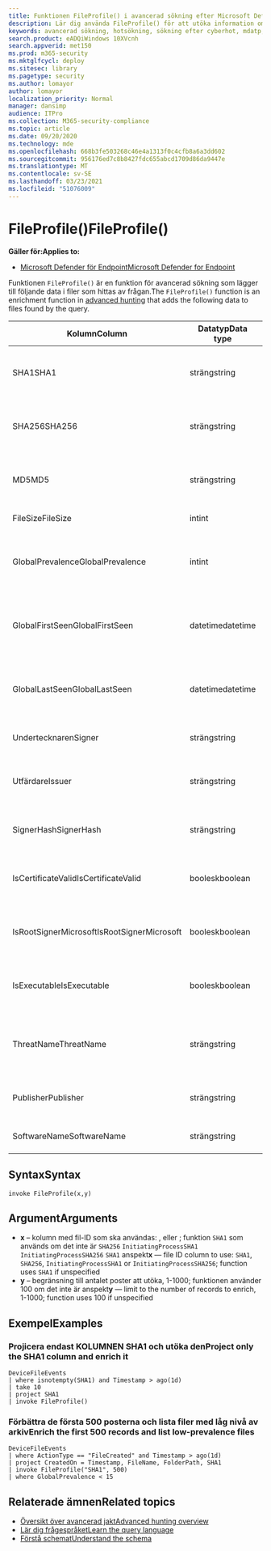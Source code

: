 ```yaml
---
title: Funktionen FileProfile() i avancerad sökning efter Microsoft Defender för Endpoint
description: Lär dig använda FileProfile() för att utöka information om filer i avancerade sökresultat för sökfrågor
keywords: avancerad sökning, hotsökning, sökning efter cyberhot, mdatp, Microsoft Defender ATP, Microsoft Defender för slutpunkt, Windows Defender, Windows Defender ATP, Windows Defender Avancerat skydd, sökning, fråga, telemetri, schemareferens, kusto, FileProfile, filprofil, funktion, vinst
search.product: eADQiWindows 10XVcnh
search.appverid: met150
ms.prod: m365-security
ms.mktglfcycl: deploy
ms.sitesec: library
ms.pagetype: security
ms.author: lomayor
author: lomayor
localization_priority: Normal
manager: dansimp
audience: ITPro
ms.collection: M365-security-compliance
ms.topic: article
ms.date: 09/20/2020
ms.technology: mde
ms.openlocfilehash: 668b3fe503268c46e4a1313f0c4cfb8a6a3dd602
ms.sourcegitcommit: 956176ed7c8b8427fdc655abcd1709d86da9447e
ms.translationtype: MT
ms.contentlocale: sv-SE
ms.lasthandoff: 03/23/2021
ms.locfileid: "51076009"
---
```

# <a name="fileprofile"></a><span data-ttu-id="7e893-104">FileProfile()</span><span class="sxs-lookup"><span data-stu-id="7e893-104">FileProfile()</span></span>

<span data-ttu-id="7e893-105">**Gäller för:**</span><span class="sxs-lookup"><span data-stu-id="7e893-105">**Applies to:**</span></span>
- [<span data-ttu-id="7e893-106">Microsoft Defender för Endpoint</span><span class="sxs-lookup"><span data-stu-id="7e893-106">Microsoft Defender for Endpoint</span></span>](https://go.microsoft.com/fwlink/?linkid=2154037)

<span data-ttu-id="7e893-107">Funktionen `FileProfile()` är en funktion för [](advanced-hunting-overview.md) avancerad sökning som lägger till följande data i filer som hittas av frågan.</span><span class="sxs-lookup"><span data-stu-id="7e893-107">The `FileProfile()` function is an enrichment function in [advanced hunting](advanced-hunting-overview.md) that adds the following data to files found by the query.</span></span>

<span data-ttu-id="7e893-108">Kolumn</span><span class="sxs-lookup"><span data-stu-id="7e893-108">Column</span></span> | <span data-ttu-id="7e893-109">Datatyp</span><span class="sxs-lookup"><span data-stu-id="7e893-109">Data type</span></span> | <span data-ttu-id="7e893-110">Beskrivning</span><span class="sxs-lookup"><span data-stu-id="7e893-110">Description</span></span>
-|-|-
<span data-ttu-id="7e893-111">SHA1</span><span class="sxs-lookup"><span data-stu-id="7e893-111">SHA1</span></span> | <span data-ttu-id="7e893-112">sträng</span><span class="sxs-lookup"><span data-stu-id="7e893-112">string</span></span> | <span data-ttu-id="7e893-113">SHA-1 för filen som den inspelade åtgärden tillämpats på</span><span class="sxs-lookup"><span data-stu-id="7e893-113">SHA-1 of the file that the recorded action was applied to</span></span>
<span data-ttu-id="7e893-114">SHA256</span><span class="sxs-lookup"><span data-stu-id="7e893-114">SHA256</span></span> | <span data-ttu-id="7e893-115">sträng</span><span class="sxs-lookup"><span data-stu-id="7e893-115">string</span></span> | <span data-ttu-id="7e893-116">SHA-256 av filen som den inspelade åtgärden tillämpats på</span><span class="sxs-lookup"><span data-stu-id="7e893-116">SHA-256 of the file that the recorded action was applied to</span></span>
<span data-ttu-id="7e893-117">MD5</span><span class="sxs-lookup"><span data-stu-id="7e893-117">MD5</span></span> | <span data-ttu-id="7e893-118">sträng</span><span class="sxs-lookup"><span data-stu-id="7e893-118">string</span></span> | <span data-ttu-id="7e893-119">MD5-hash för filen som den inspelade åtgärden tillämpats på</span><span class="sxs-lookup"><span data-stu-id="7e893-119">MD5 hash of the file that the recorded action was applied to</span></span>
<span data-ttu-id="7e893-120">FileSize</span><span class="sxs-lookup"><span data-stu-id="7e893-120">FileSize</span></span> | <span data-ttu-id="7e893-121">int</span><span class="sxs-lookup"><span data-stu-id="7e893-121">int</span></span> | <span data-ttu-id="7e893-122">Storlek på filen i byte</span><span class="sxs-lookup"><span data-stu-id="7e893-122">Size of the file in bytes</span></span>
<span data-ttu-id="7e893-123">GlobalPrevalence</span><span class="sxs-lookup"><span data-stu-id="7e893-123">GlobalPrevalence</span></span> | <span data-ttu-id="7e893-124">int</span><span class="sxs-lookup"><span data-stu-id="7e893-124">int</span></span> | <span data-ttu-id="7e893-125">Antal förekomster av entitet som observerats av Microsoft globalt</span><span class="sxs-lookup"><span data-stu-id="7e893-125">Number of instances of the entity observed by Microsoft globally</span></span>
<span data-ttu-id="7e893-126">GlobalFirstSeen</span><span class="sxs-lookup"><span data-stu-id="7e893-126">GlobalFirstSeen</span></span> | <span data-ttu-id="7e893-127">datetime</span><span class="sxs-lookup"><span data-stu-id="7e893-127">datetime</span></span> | <span data-ttu-id="7e893-128">Datum och tid då enheten för första gången observerades av Microsoft globalt</span><span class="sxs-lookup"><span data-stu-id="7e893-128">Date and time when the entity was first observed by Microsoft globally</span></span>
<span data-ttu-id="7e893-129">GlobalLastSeen</span><span class="sxs-lookup"><span data-stu-id="7e893-129">GlobalLastSeen</span></span> | <span data-ttu-id="7e893-130">datetime</span><span class="sxs-lookup"><span data-stu-id="7e893-130">datetime</span></span> | <span data-ttu-id="7e893-131">Datum och tid då enheten senast observerades av Microsoft globalt</span><span class="sxs-lookup"><span data-stu-id="7e893-131">Date and time when the entity was last observed by Microsoft globally</span></span>
<span data-ttu-id="7e893-132">Undertecknaren</span><span class="sxs-lookup"><span data-stu-id="7e893-132">Signer</span></span> | <span data-ttu-id="7e893-133">sträng</span><span class="sxs-lookup"><span data-stu-id="7e893-133">string</span></span> | <span data-ttu-id="7e893-134">Information om den som signerar filen</span><span class="sxs-lookup"><span data-stu-id="7e893-134">Information about the signer of the file</span></span>
<span data-ttu-id="7e893-135">Utfärdare</span><span class="sxs-lookup"><span data-stu-id="7e893-135">Issuer</span></span> | <span data-ttu-id="7e893-136">sträng</span><span class="sxs-lookup"><span data-stu-id="7e893-136">string</span></span> | <span data-ttu-id="7e893-137">Information om den utfärdar certifikatutfärdaren (CA)</span><span class="sxs-lookup"><span data-stu-id="7e893-137">Information about the issuing certificate authority (CA)</span></span>
<span data-ttu-id="7e893-138">SignerHash</span><span class="sxs-lookup"><span data-stu-id="7e893-138">SignerHash</span></span> | <span data-ttu-id="7e893-139">sträng</span><span class="sxs-lookup"><span data-stu-id="7e893-139">string</span></span> | <span data-ttu-id="7e893-140">Unikt hashvärde som identifierar undertecknaren</span><span class="sxs-lookup"><span data-stu-id="7e893-140">Unique hash value identifying the signer</span></span>
<span data-ttu-id="7e893-141">IsCertificateValid</span><span class="sxs-lookup"><span data-stu-id="7e893-141">IsCertificateValid</span></span> | <span data-ttu-id="7e893-142">boolesk</span><span class="sxs-lookup"><span data-stu-id="7e893-142">boolean</span></span> | <span data-ttu-id="7e893-143">Om det certifikat som används för att signera filen är giltigt</span><span class="sxs-lookup"><span data-stu-id="7e893-143">Whether the certificate used to sign the file is valid</span></span>
<span data-ttu-id="7e893-144">IsRootSignerMicrosoft</span><span class="sxs-lookup"><span data-stu-id="7e893-144">IsRootSignerMicrosoft</span></span> | <span data-ttu-id="7e893-145">boolesk</span><span class="sxs-lookup"><span data-stu-id="7e893-145">boolean</span></span> | <span data-ttu-id="7e893-146">Anger om undertecknaren av rotcertifikatet är Microsoft</span><span class="sxs-lookup"><span data-stu-id="7e893-146">Indicates whether the signer of the root certificate is Microsoft</span></span>
<span data-ttu-id="7e893-147">IsExecutable</span><span class="sxs-lookup"><span data-stu-id="7e893-147">IsExecutable</span></span> | <span data-ttu-id="7e893-148">boolesk</span><span class="sxs-lookup"><span data-stu-id="7e893-148">boolean</span></span> | <span data-ttu-id="7e893-149">Om filen är en PE-fil (Portable Executable)</span><span class="sxs-lookup"><span data-stu-id="7e893-149">Whether the file is a Portable Executable (PE) file</span></span>
<span data-ttu-id="7e893-150">ThreatName</span><span class="sxs-lookup"><span data-stu-id="7e893-150">ThreatName</span></span> | <span data-ttu-id="7e893-151">sträng</span><span class="sxs-lookup"><span data-stu-id="7e893-151">string</span></span> | <span data-ttu-id="7e893-152">Namn för identifiering av skadlig programvara eller andra hot som påträffades</span><span class="sxs-lookup"><span data-stu-id="7e893-152">Detection name for any malware or other threats found</span></span>
<span data-ttu-id="7e893-153">Publisher</span><span class="sxs-lookup"><span data-stu-id="7e893-153">Publisher</span></span> | <span data-ttu-id="7e893-154">sträng</span><span class="sxs-lookup"><span data-stu-id="7e893-154">string</span></span> | <span data-ttu-id="7e893-155">Namnet på organisationen som publicerade filen</span><span class="sxs-lookup"><span data-stu-id="7e893-155">Name of the organization that published the file</span></span>
<span data-ttu-id="7e893-156">SoftwareName</span><span class="sxs-lookup"><span data-stu-id="7e893-156">SoftwareName</span></span> | <span data-ttu-id="7e893-157">sträng</span><span class="sxs-lookup"><span data-stu-id="7e893-157">string</span></span> | <span data-ttu-id="7e893-158">Namnet på programvaruprodukten</span><span class="sxs-lookup"><span data-stu-id="7e893-158">Name of the software product</span></span>

## <a name="syntax"></a><span data-ttu-id="7e893-159">Syntax</span><span class="sxs-lookup"><span data-stu-id="7e893-159">Syntax</span></span>

```kusto
invoke FileProfile(x,y)
```

## <a name="arguments"></a><span data-ttu-id="7e893-160">Argument</span><span class="sxs-lookup"><span data-stu-id="7e893-160">Arguments</span></span>

- <span data-ttu-id="7e893-161">**x** – kolumn med fil-ID som ska användas: , eller ; funktion `SHA1` som används om det inte är `SHA256` `InitiatingProcessSHA1` `InitiatingProcessSHA256` `SHA1` anspekt</span><span class="sxs-lookup"><span data-stu-id="7e893-161">**x** — file ID column to use: `SHA1`, `SHA256`, `InitiatingProcessSHA1` or `InitiatingProcessSHA256`; function uses `SHA1` if unspecified</span></span>
- <span data-ttu-id="7e893-162">**y** – begränsning till antalet poster att utöka, 1-1000; funktionen använder 100 om det inte är anspekt</span><span class="sxs-lookup"><span data-stu-id="7e893-162">**y** — limit to the number of records to enrich, 1-1000; function uses 100 if unspecified</span></span>

## <a name="examples"></a><span data-ttu-id="7e893-163">Exempel</span><span class="sxs-lookup"><span data-stu-id="7e893-163">Examples</span></span>

### <a name="project-only-the-sha1-column-and-enrich-it"></a><span data-ttu-id="7e893-164">Projicera endast KOLUMNEN SHA1 och utöka den</span><span class="sxs-lookup"><span data-stu-id="7e893-164">Project only the SHA1 column and enrich it</span></span>

```kusto
DeviceFileEvents
| where isnotempty(SHA1) and Timestamp > ago(1d)
| take 10
| project SHA1
| invoke FileProfile()
```

### <a name="enrich-the-first-500-records-and-list-low-prevalence-files"></a><span data-ttu-id="7e893-165">Förbättra de första 500 posterna och lista filer med låg nivå av arkiv</span><span class="sxs-lookup"><span data-stu-id="7e893-165">Enrich the first 500 records and list low-prevalence files</span></span>

```kusto
DeviceFileEvents
| where ActionType == "FileCreated" and Timestamp > ago(1d)
| project CreatedOn = Timestamp, FileName, FolderPath, SHA1
| invoke FileProfile("SHA1", 500) 
| where GlobalPrevalence < 15
```

## <a name="related-topics"></a><span data-ttu-id="7e893-166">Relaterade ämnen</span><span class="sxs-lookup"><span data-stu-id="7e893-166">Related topics</span></span>

- [<span data-ttu-id="7e893-167">Översikt över avancerad jakt</span><span class="sxs-lookup"><span data-stu-id="7e893-167">Advanced hunting overview</span></span>](advanced-hunting-overview.md)
- [<span data-ttu-id="7e893-168">Lär dig frågespråket</span><span class="sxs-lookup"><span data-stu-id="7e893-168">Learn the query language</span></span>](advanced-hunting-query-language.md)
- [<span data-ttu-id="7e893-169">Förstå schemat</span><span class="sxs-lookup"><span data-stu-id="7e893-169">Understand the schema</span></span>](advanced-hunting-schema-reference.md)
